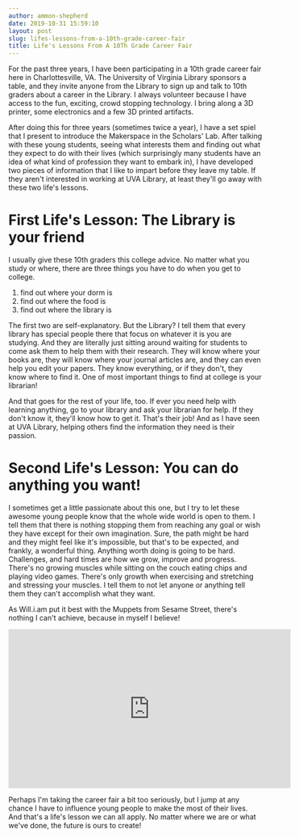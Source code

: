 ```yaml
---
author: ammon-shepherd
date: 2019-10-31 15:59:10
layout: post
slug: lifes-lessons-from-a-10th-grade-career-fair
title: Life's Lessons From A 10Th Grade Career Fair
---
```


For the past three years, I have been participating in a 10th grade career fair
here in Charlottesville, VA. The University of Virginia Library sponsors a
table, and they invite anyone from the Library to sign up and talk to 10th
graders about a career in the Library. I always volunteer because I have access
to the fun, exciting, crowd stopping technology. I bring along a 3D printer,
some electronics and a few 3D printed artifacts. 

After doing this for three years (sometimes twice a year), I have a set spiel
that I present to introduce the Makerspace in the Scholars' Lab. After talking
with these young students, seeing what interests them and finding out what they
expect to do with their lives (which surprisingly many students have an idea of
what kind of profession they want to embark in), I have developed two pieces of
information that I like to impart before they leave my table. If they aren't
interested in working at UVA Library, at least they'll go away with these two
life's lessons.

# First Life's Lesson: The Library is your friend

I usually give these 10th graders this college advice. No matter what you study
or where, there are three things you have to do when you get to college.

1. find out where your dorm is
2. find out where the food is
3. find out where the library is

The first two are self-explanatory. But the Library? I tell them that every
library has special people there that focus on whatever it is you are studying.
And they are literally just sitting around waiting for students to come ask
them to help them with their research. They will know where your books are,
they will know where your journal articles are, and they can even help you edit
your papers. They know everything, or if they don't, they know where to find
it. One of most important things to find at college is your librarian!

And that goes for the rest of your life, too. If ever you need help with
learning anything, go to your library and ask your librarian for help. If they
don't know it, they'll know how to get it. That's their job! And as I have seen
at UVA Library, helping others find the information they need is their passion.

# Second Life's Lesson: You can do anything you want!
I sometimes get a little passionate about this one, but I try to let these
awesome young people know that the whole wide world is open to them. I tell
them that there is nothing stopping them from reaching any goal or wish they
have except for their own imagination. Sure, the path might be hard and they
might feel like it's impossible, but that's to be expected, and frankly, a
wonderful thing. Anything worth doing is going to be hard. Challenges, and hard
times are how we grow, improve and progress. There's no growing muscles while
sitting on the couch eating chips and playing video games. There's only growth
when exercising and stretching and stressing your muscles. I tell them to not
let anyone or anything tell them they can't accomplish what they want. 

As Will.i.am put it best with the Muppets from Sesame Street, there's nothing
I can't achieve, because in myself I believe!

<iframe width="560" height="315"
src="https://www.youtube.com/embed/cyVzjoj96vs" frameborder="0"
allow="accelerometer; encrypted-media; gyroscope; picture-in-picture"
allowfullscreen></iframe>

Perhaps I'm taking the career fair a bit too seriously, but I jump at any
chance I have to influence young people to make the most of their lives. And
that's a life's lesson we can all apply. No matter where we are or what we've
done, the future is ours to create!
